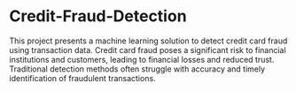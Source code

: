 # Credit-Fraud-Detection
This project presents a machine learning solution to detect credit card fraud using transaction data. Credit card fraud poses a significant risk to financial institutions and customers, leading to financial losses and reduced trust. Traditional detection methods often struggle with accuracy and timely identification of fraudulent transactions.
